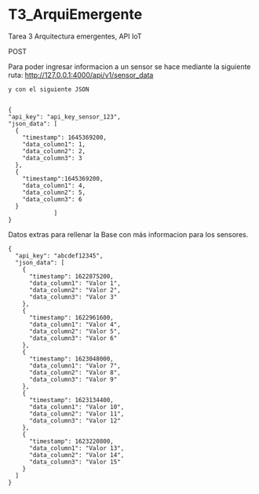 # T3_ArquiEmergente
 Tarea 3 Arquitectura emergentes, API IoT

POST
    
Para poder ingresar informacion a un sensor se hace mediante la siguiente ruta: 
    http://127.0.0.1:4000/api/v1/sensor_data

    y con el siguiente JSON 


    {
    "api_key": "api_key_sensor_123",
    "json_data": [
      {
        "timestamp": 1645369200,
        "data_column1": 1,
        "data_column2": 2,
        "data_column3": 3
      },
      {
        "timestamp":1645369200,
        "data_column1": 4,
        "data_column2": 5,
        "data_column3": 6
      }
                 ]
    }

Datos extras para rellenar la Base con más informacion para los sensores. 


    {
      "api_key": "abcdef12345",
      "json_data": [
        {
          "timestamp": 1622875200,
          "data_column1": "Valor 1",
          "data_column2": "Valor 2",
          "data_column3": "Valor 3"
        },
        {
          "timestamp": 1622961600,
          "data_column1": "Valor 4",
          "data_column2": "Valor 5",
          "data_column3": "Valor 6"
        },
        {
          "timestamp": 1623048000,
          "data_column1": "Valor 7",
          "data_column2": "Valor 8",
          "data_column3": "Valor 9"
        },
        {
          "timestamp": 1623134400,
          "data_column1": "Valor 10",
          "data_column2": "Valor 11",
          "data_column3": "Valor 12"
        },
        {
          "timestamp": 1623220800,
          "data_column1": "Valor 13",
          "data_column2": "Valor 14",
          "data_column3": "Valor 15"
        }
      ]
    }
